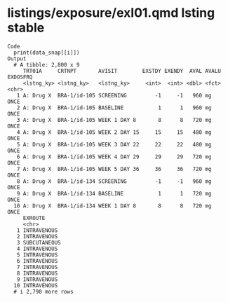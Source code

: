 # listings/exposure/exl01.qmd lsting stable

    Code
      print(data_snap[[i]])
    Output
      # A tibble: 2,800 x 9
         TRT01A     CRTNPT       AVISIT        EXSTDY EXENDY  AVAL AVALU EXDOSFRQ
         <lstng_ky> <lstng_ky>   <lstng_ky>     <int>  <int> <dbl> <fct> <chr>   
       1 A: Drug X  BRA-1/id-105 SCREENING         -1     -1   960 mg    ONCE    
       2 A: Drug X  BRA-1/id-105 BASELINE           1      1   960 mg    ONCE    
       3 A: Drug X  BRA-1/id-105 WEEK 1 DAY 8       8      8   720 mg    ONCE    
       4 A: Drug X  BRA-1/id-105 WEEK 2 DAY 15     15     15   480 mg    ONCE    
       5 A: Drug X  BRA-1/id-105 WEEK 3 DAY 22     22     22   480 mg    ONCE    
       6 A: Drug X  BRA-1/id-105 WEEK 4 DAY 29     29     29   720 mg    ONCE    
       7 A: Drug X  BRA-1/id-105 WEEK 5 DAY 36     36     36   720 mg    ONCE    
       8 A: Drug X  BRA-1/id-134 SCREENING         -1     -1   960 mg    ONCE    
       9 A: Drug X  BRA-1/id-134 BASELINE           1      1   720 mg    ONCE    
      10 A: Drug X  BRA-1/id-134 WEEK 1 DAY 8       8      8   720 mg    ONCE    
         EXROUTE     
         <chr>       
       1 INTRAVENOUS 
       2 INTRAVENOUS 
       3 SUBCUTANEOUS
       4 INTRAVENOUS 
       5 INTRAVENOUS 
       6 INTRAVENOUS 
       7 INTRAVENOUS 
       8 INTRAVENOUS 
       9 INTRAVENOUS 
      10 INTRAVENOUS 
      # i 2,790 more rows

